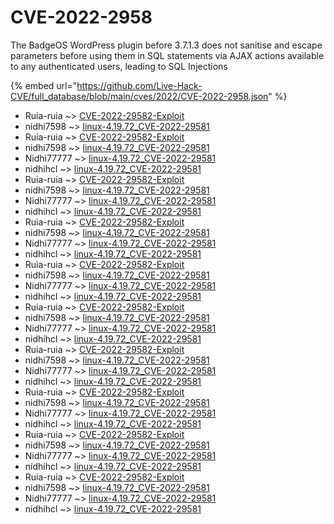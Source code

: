 # CVE-2022-2958

The BadgeOS WordPress plugin before 3.7.1.3 does not sanitise and escape parameters before using them in SQL statements via AJAX actions available to any authenticated users, leading to SQL Injections

{% embed url="https://github.com/Live-Hack-CVE/full_database/blob/main/cves/2022/CVE-2022-2958.json" %}


* Ruia-ruia ~> [CVE-2022-29582-Exploit](https://www.alice-snow.ru/2022/database/cve-2022-2958/cve-2022-29582-exploit-ruia-ruia)
* nidhi7598 ~> [linux-4.19.72_CVE-2022-29581](https://www.alice-snow.ru/2022/database/cve-2022-2958/linux-4.19.72_cve-2022-29581-nidhi7598)
* Ruia-ruia ~> [CVE-2022-29582-Exploit](https://www.alice-snow.ru/2022/database/cve-2022-2958/cve-2022-29582-exploit-ruia-ruia)
* nidhi7598 ~> [linux-4.19.72_CVE-2022-29581](https://www.alice-snow.ru/2022/database/cve-2022-2958/linux-4.19.72_cve-2022-29581-nidhi7598)
* Nidhi77777 ~> [linux-4.19.72_CVE-2022-29581](https://www.alice-snow.ru/2022/database/cve-2022-2958/linux-4.19.72_cve-2022-29581-nidhi77777)
* nidhihcl ~> [linux-4.19.72_CVE-2022-29581](https://www.alice-snow.ru/2022/database/cve-2022-2958/linux-4.19.72_cve-2022-29581-nidhihcl)
* Ruia-ruia ~> [CVE-2022-29582-Exploit](https://www.alice-snow.ru/2022/database/cve-2022-2958/cve-2022-29582-exploit-ruia-ruia)
* nidhi7598 ~> [linux-4.19.72_CVE-2022-29581](https://www.alice-snow.ru/2022/database/cve-2022-2958/linux-4.19.72_cve-2022-29581-nidhi7598)
* Nidhi77777 ~> [linux-4.19.72_CVE-2022-29581](https://www.alice-snow.ru/2022/database/cve-2022-2958/linux-4.19.72_cve-2022-29581-nidhi77777)
* nidhihcl ~> [linux-4.19.72_CVE-2022-29581](https://www.alice-snow.ru/2022/database/cve-2022-2958/linux-4.19.72_cve-2022-29581-nidhihcl)
* Ruia-ruia ~> [CVE-2022-29582-Exploit](https://www.alice-snow.ru/2022/database/cve-2022-2958/cve-2022-29582-exploit-ruia-ruia)
* nidhi7598 ~> [linux-4.19.72_CVE-2022-29581](https://www.alice-snow.ru/2022/database/cve-2022-2958/linux-4.19.72_cve-2022-29581-nidhi7598)
* Nidhi77777 ~> [linux-4.19.72_CVE-2022-29581](https://www.alice-snow.ru/2022/database/cve-2022-2958/linux-4.19.72_cve-2022-29581-nidhi77777)
* nidhihcl ~> [linux-4.19.72_CVE-2022-29581](https://www.alice-snow.ru/2022/database/cve-2022-2958/linux-4.19.72_cve-2022-29581-nidhihcl)
* Ruia-ruia ~> [CVE-2022-29582-Exploit](https://www.alice-snow.ru/2022/database/cve-2022-2958/cve-2022-29582-exploit-ruia-ruia)
* nidhi7598 ~> [linux-4.19.72_CVE-2022-29581](https://www.alice-snow.ru/2022/database/cve-2022-2958/linux-4.19.72_cve-2022-29581-nidhi7598)
* Nidhi77777 ~> [linux-4.19.72_CVE-2022-29581](https://www.alice-snow.ru/2022/database/cve-2022-2958/linux-4.19.72_cve-2022-29581-nidhi77777)
* nidhihcl ~> [linux-4.19.72_CVE-2022-29581](https://www.alice-snow.ru/2022/database/cve-2022-2958/linux-4.19.72_cve-2022-29581-nidhihcl)
* Ruia-ruia ~> [CVE-2022-29582-Exploit](https://www.alice-snow.ru/2022/database/cve-2022-2958/cve-2022-29582-exploit-ruia-ruia)
* nidhi7598 ~> [linux-4.19.72_CVE-2022-29581](https://www.alice-snow.ru/2022/database/cve-2022-2958/linux-4.19.72_cve-2022-29581-nidhi7598)
* Nidhi77777 ~> [linux-4.19.72_CVE-2022-29581](https://www.alice-snow.ru/2022/database/cve-2022-2958/linux-4.19.72_cve-2022-29581-nidhi77777)
* nidhihcl ~> [linux-4.19.72_CVE-2022-29581](https://www.alice-snow.ru/2022/database/cve-2022-2958/linux-4.19.72_cve-2022-29581-nidhihcl)
* Ruia-ruia ~> [CVE-2022-29582-Exploit](https://www.alice-snow.ru/2022/database/cve-2022-2958/cve-2022-29582-exploit-ruia-ruia)
* nidhi7598 ~> [linux-4.19.72_CVE-2022-29581](https://www.alice-snow.ru/2022/database/cve-2022-2958/linux-4.19.72_cve-2022-29581-nidhi7598)
* Nidhi77777 ~> [linux-4.19.72_CVE-2022-29581](https://www.alice-snow.ru/2022/database/cve-2022-2958/linux-4.19.72_cve-2022-29581-nidhi77777)
* nidhihcl ~> [linux-4.19.72_CVE-2022-29581](https://www.alice-snow.ru/2022/database/cve-2022-2958/linux-4.19.72_cve-2022-29581-nidhihcl)
* Ruia-ruia ~> [CVE-2022-29582-Exploit](https://www.alice-snow.ru/2022/database/cve-2022-2958/cve-2022-29582-exploit-ruia-ruia)
* nidhi7598 ~> [linux-4.19.72_CVE-2022-29581](https://www.alice-snow.ru/2022/database/cve-2022-2958/linux-4.19.72_cve-2022-29581-nidhi7598)
* Nidhi77777 ~> [linux-4.19.72_CVE-2022-29581](https://www.alice-snow.ru/2022/database/cve-2022-2958/linux-4.19.72_cve-2022-29581-nidhi77777)
* nidhihcl ~> [linux-4.19.72_CVE-2022-29581](https://www.alice-snow.ru/2022/database/cve-2022-2958/linux-4.19.72_cve-2022-29581-nidhihcl)
* Ruia-ruia ~> [CVE-2022-29582-Exploit](https://www.alice-snow.ru/2022/database/cve-2022-2958/cve-2022-29582-exploit-ruia-ruia)
* nidhi7598 ~> [linux-4.19.72_CVE-2022-29581](https://www.alice-snow.ru/2022/database/cve-2022-2958/linux-4.19.72_cve-2022-29581-nidhi7598)
* Nidhi77777 ~> [linux-4.19.72_CVE-2022-29581](https://www.alice-snow.ru/2022/database/cve-2022-2958/linux-4.19.72_cve-2022-29581-nidhi77777)
* nidhihcl ~> [linux-4.19.72_CVE-2022-29581](https://www.alice-snow.ru/2022/database/cve-2022-2958/linux-4.19.72_cve-2022-29581-nidhihcl)
* Ruia-ruia ~> [CVE-2022-29582-Exploit](https://www.alice-snow.ru/2022/database/cve-2022-2958/cve-2022-29582-exploit-ruia-ruia)
* nidhi7598 ~> [linux-4.19.72_CVE-2022-29581](https://www.alice-snow.ru/2022/database/cve-2022-2958/linux-4.19.72_cve-2022-29581-nidhi7598)
* Nidhi77777 ~> [linux-4.19.72_CVE-2022-29581](https://www.alice-snow.ru/2022/database/cve-2022-2958/linux-4.19.72_cve-2022-29581-nidhi77777)
* nidhihcl ~> [linux-4.19.72_CVE-2022-29581](https://www.alice-snow.ru/2022/database/cve-2022-2958/linux-4.19.72_cve-2022-29581-nidhihcl)